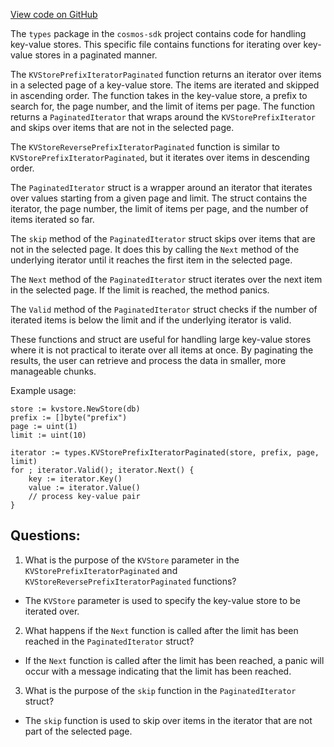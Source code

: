 [View code on GitHub](https://github.com/cosmos/cosmos-sdk.git/store/types/iterator.go)

The `types` package in the `cosmos-sdk` project contains code for handling key-value stores. This specific file contains functions for iterating over key-value stores in a paginated manner. 

The `KVStorePrefixIteratorPaginated` function returns an iterator over items in a selected page of a key-value store. The items are iterated and skipped in ascending order. The function takes in the key-value store, a prefix to search for, the page number, and the limit of items per page. The function returns a `PaginatedIterator` that wraps around the `KVStorePrefixIterator` and skips over items that are not in the selected page. 

The `KVStoreReversePrefixIteratorPaginated` function is similar to `KVStorePrefixIteratorPaginated`, but it iterates over items in descending order. 

The `PaginatedIterator` struct is a wrapper around an iterator that iterates over values starting from a given page and limit. The struct contains the iterator, the page number, the limit of items per page, and the number of items iterated so far. 

The `skip` method of the `PaginatedIterator` struct skips over items that are not in the selected page. It does this by calling the `Next` method of the underlying iterator until it reaches the first item in the selected page. 

The `Next` method of the `PaginatedIterator` struct iterates over the next item in the selected page. If the limit is reached, the method panics. 

The `Valid` method of the `PaginatedIterator` struct checks if the number of iterated items is below the limit and if the underlying iterator is valid. 

These functions and struct are useful for handling large key-value stores where it is not practical to iterate over all items at once. By paginating the results, the user can retrieve and process the data in smaller, more manageable chunks. 

Example usage:

```
store := kvstore.NewStore(db)
prefix := []byte("prefix")
page := uint(1)
limit := uint(10)

iterator := types.KVStorePrefixIteratorPaginated(store, prefix, page, limit)
for ; iterator.Valid(); iterator.Next() {
    key := iterator.Key()
    value := iterator.Value()
    // process key-value pair
}
```
## Questions: 
 1. What is the purpose of the `KVStore` parameter in the `KVStorePrefixIteratorPaginated` and `KVStoreReversePrefixIteratorPaginated` functions?
- The `KVStore` parameter is used to specify the key-value store to be iterated over.

2. What happens if the `Next` function is called after the limit has been reached in the `PaginatedIterator` struct?
- If the `Next` function is called after the limit has been reached, a panic will occur with a message indicating that the limit has been reached.

3. What is the purpose of the `skip` function in the `PaginatedIterator` struct?
- The `skip` function is used to skip over items in the iterator that are not part of the selected page.